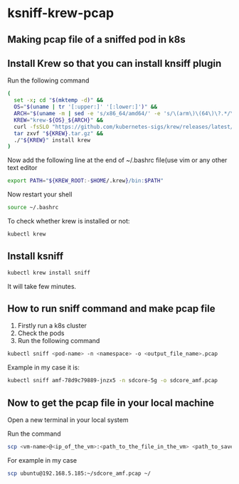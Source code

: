 # ksniff-krew-pcap
## Making pcap file of a sniffed pod in k8s

## Install Krew so that you can install knsiff plugin

Run the following command

```bash
(
  set -x; cd "$(mktemp -d)" &&
  OS="$(uname | tr '[:upper:]' '[:lower:]')" &&
  ARCH="$(uname -m | sed -e 's/x86_64/amd64/' -e 's/\(arm\)\(64\)\?.*/\1\2/' -e 's/aarch64$/arm64/')" &&
  KREW="krew-${OS}_${ARCH}" &&
  curl -fsSLO "https://github.com/kubernetes-sigs/krew/releases/latest/download/${KREW}.tar.gz" &&
  tar zxvf "${KREW}.tar.gz" &&
  ./"${KREW}" install krew
)
```

Now add the following line at the end of ~/.bashrc file(use vim or any other text editor
```bash
export PATH="${KREW_ROOT:-$HOME/.krew}/bin:$PATH"
```

Now restart your shell
```bash
source ~/.bashrc
```
To check whether krew is installed or not:
```bash
kubectl krew
```

## Install ksniff

```bash
kubectl krew install sniff
```
It will take few minutes.

## How to run sniff command and make pcap file
1. Firstly run a k8s cluster
2. Check the pods 
3. Run the following command
```bash
kubectl sniff <pod-name> -n <namespace> -o <output_file_name>.pcap
```
Example in my case it is:
```bash
kubectl sniff amf-78d9c79889-jnzx5 -n sdcore-5g -o sdcore_amf.pcap
```

## Now to get the pcap file in your local machine

Open a new terminal in your local system

Run the command
```bash
scp <vm-name>@<ip_of_the_vm>:<path_to_the_file_in_the_vm> <path_to_save_the_file_in_local_machine>
```
For example in my case

```bash
scp ubuntu@192.168.5.185:~/sdcore_amf.pcap ~/
```
